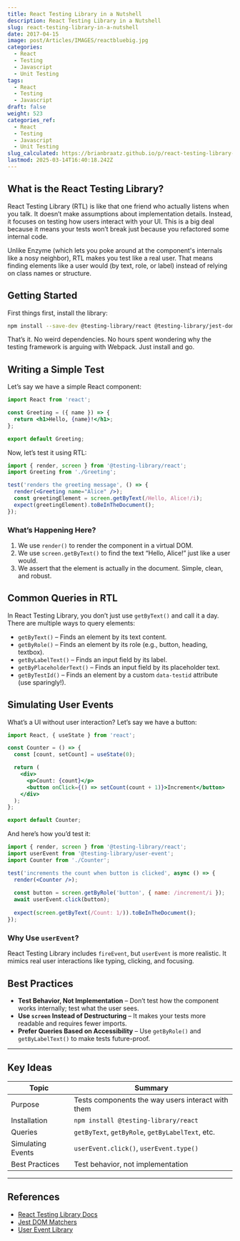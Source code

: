 ```yaml
---
title: React Testing Library in a Nutshell
description: React Testing Library in a Nutshell
slug: react-testing-library-in-a-nutshell
date: 2017-04-15
image: post/Articles/IMAGES/reactbluebig.jpg
categories:
  - React
  - Testing
  - Javascript
  - Unit Testing
tags:
  - React
  - Testing
  - Javascript
draft: false
weight: 523
categories_ref:
  - React
  - Testing
  - Javascript
  - Unit Testing
slug_calculated: https://brianbraatz.github.io/p/react-testing-library-in-a-nutshell
lastmod: 2025-03-14T16:40:18.242Z
---
```

<!-- 
# React Testing Library in a Nutshell

Alright, buckle up, because we’re diving into the wonderful world of React Testing Library (RTL). If you’ve ever written tests and thought, *“Wow, this is painful, I’d rather debug a production issue at 3 AM,”* then you, my friend, are in for a treat. -->

## What is the React Testing Library?

React Testing Library (RTL) is like that one friend who actually listens when you talk. It doesn’t make assumptions about implementation details. Instead, it focuses on testing how users interact with your UI. This is a big deal because it means your tests won’t break just because you refactored some internal code.

Unlike Enzyme (which lets you poke around at the component's internals like a nosy neighbor), RTL makes you test like a real user. That means finding elements like a user would (by text, role, or label) instead of relying on class names or structure.

## Getting Started

First things first, install the library:

```sh
npm install --save-dev @testing-library/react @testing-library/jest-dom
```

That’s it. No weird dependencies. No hours spent wondering why the testing framework is arguing with Webpack. Just install and go.

## Writing a Simple Test

Let’s say we have a simple React component:

```jsx
import React from 'react';

const Greeting = ({ name }) => {
  return <h1>Hello, {name}!</h1>;
};

export default Greeting;
```

Now, let’s test it using RTL:

```jsx
import { render, screen } from '@testing-library/react';
import Greeting from './Greeting';

test('renders the greeting message', () => {
  render(<Greeting name="Alice" />);
  const greetingElement = screen.getByText(/Hello, Alice!/i);
  expect(greetingElement).toBeInTheDocument();
});
```

### What’s Happening Here?

1. We use `render()` to render the component in a virtual DOM.
2. We use `screen.getByText()` to find the text “Hello, Alice!” just like a user would.
3. We assert that the element is actually in the document. Simple, clean, and robust.

## Common Queries in RTL

In React Testing Library, you don’t just use `getByText()` and call it a day. There are multiple ways to query elements:

* `getByText()` – Finds an element by its text content.
* `getByRole()` – Finds an element by its role (e.g., button, heading, textbox).
* `getByLabelText()` – Finds an input field by its label.
* `getByPlaceholderText()` – Finds an input field by its placeholder text.
* `getByTestId()` – Finds an element by a custom `data-testid` attribute (use sparingly!).

## Simulating User Events

What’s a UI without user interaction? Let’s say we have a button:

```jsx
import React, { useState } from 'react';

const Counter = () => {
  const [count, setCount] = useState(0);

  return (
    <div>
      <p>Count: {count}</p>
      <button onClick={() => setCount(count + 1)}>Increment</button>
    </div>
  );
};

export default Counter;
```

And here’s how you’d test it:

```jsx
import { render, screen } from '@testing-library/react';
import userEvent from '@testing-library/user-event';
import Counter from './Counter';

test('increments the count when button is clicked', async () => {
  render(<Counter />);
  
  const button = screen.getByRole('button', { name: /increment/i });
  await userEvent.click(button);
  
  expect(screen.getByText(/Count: 1/)).toBeInTheDocument();
});
```

### Why Use `userEvent`?

React Testing Library includes `fireEvent`, but `userEvent` is more realistic. It mimics real user interactions like typing, clicking, and focusing.

## Best Practices

* **Test Behavior, Not Implementation** – Don’t test how the component works internally; test what the user sees.
* **Use `screen` Instead of Destructuring** – It makes your tests more readable and requires fewer imports.
* **Prefer Queries Based on Accessibility** – Use `getByRole()` and `getByLabelText()` to make tests future-proof.

<!-- ## The Verdict

React Testing Library is **the** way to test React apps. It forces you to think like a user, leading to more resilient and meaningful tests. Plus, it’s easy to use, and it won’t make you pull your hair out. Win-win! -->

***

## Key Ideas

| Topic             | Summary                                           |
| ----------------- | ------------------------------------------------- |
| Purpose           | Tests components the way users interact with them |
| Installation      | `npm install @testing-library/react`              |
| Queries           | `getByText`, `getByRole`, `getByLabelText`, etc.  |
| Simulating Events | `userEvent.click()`, `userEvent.type()`           |
| Best Practices    | Test behavior, not implementation                 |

***

## References

* [React Testing Library Docs](https://testing-library.com/docs/react-testing-library/intro/)
* [Jest DOM Matchers](https://github.com/testing-library/jest-dom)
* [User Event Library](https://github.com/testing-library/user-event)
